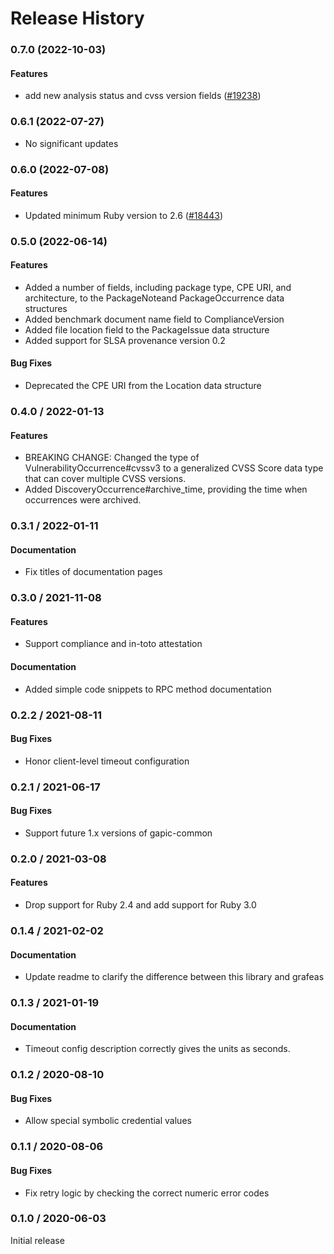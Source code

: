 # Release History

### 0.7.0 (2022-10-03)

#### Features

* add new analysis status and cvss version fields ([#19238](https://github.com/googleapis/google-cloud-ruby/issues/19238)) 

### 0.6.1 (2022-07-27)

* No significant updates

### 0.6.0 (2022-07-08)

#### Features

* Updated minimum Ruby version to 2.6 ([#18443](https://github.com/googleapis/google-cloud-ruby/issues/18443)) 

### 0.5.0 (2022-06-14)

#### Features

* Added a number of fields, including package type, CPE URI, and architecture, to the PackageNoteand PackageOccurrence data structures
* Added benchmark document name field to ComplianceVersion
* Added file location field to the PackageIssue data structure
* Added support for SLSA provenance version 0.2
#### Bug Fixes

* Deprecated the CPE URI from the Location data structure

### 0.4.0 / 2022-01-13

#### Features

* BREAKING CHANGE: Changed the type of VulnerabilityOccurrence#cvssv3 to a generalized CVSS Score data type that can cover multiple CVSS versions.
* Added DiscoveryOccurrence#archive_time, providing the time when occurrences were archived.

### 0.3.1 / 2022-01-11

#### Documentation

* Fix titles of documentation pages

### 0.3.0 / 2021-11-08

#### Features

* Support compliance and in-toto attestation

#### Documentation

* Added simple code snippets to RPC method documentation

### 0.2.2 / 2021-08-11

#### Bug Fixes

* Honor client-level timeout configuration

### 0.2.1 / 2021-06-17

#### Bug Fixes

* Support future 1.x versions of gapic-common

### 0.2.0 / 2021-03-08

#### Features

* Drop support for Ruby 2.4 and add support for Ruby 3.0

### 0.1.4 / 2021-02-02

#### Documentation

* Update readme to clarify the difference between this library and grafeas

### 0.1.3 / 2021-01-19

#### Documentation

* Timeout config description correctly gives the units as seconds.

### 0.1.2 / 2020-08-10

#### Bug Fixes

* Allow special symbolic credential values

### 0.1.1 / 2020-08-06

#### Bug Fixes

* Fix retry logic by checking the correct numeric error codes

### 0.1.0 / 2020-06-03

Initial release
